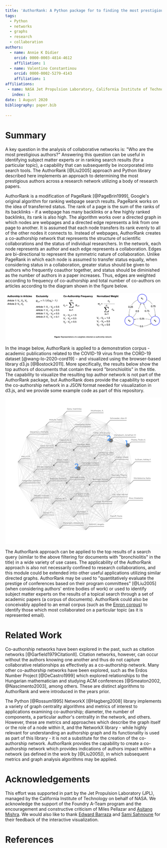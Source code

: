 ```yaml
---
title: 'AuthorRank: A Python package for to finding the most prestigious authors in a scientific collaboration network'
tags:
  - Python
  - networks
  - graphs
  - research
  - collaboration
authors:
  - name: Annie K Didier
    orcid: 0000-0003-4814-4612
    affiliation: 1
  - name: Valentino Constantinou
    orcid: 0000-0002-5279-4143
    affiliation: 1
affiliations:
 - name: NASA Jet Propulsion Laboratory, California Institute of Technology
   index: 1
date: 1 August 2020
bibliography: paper.bib

---
```


# Summary

A key question in the analysis of collaborative networks is: "Who are 
the most prestigious authors?" Answering this question can be useful 
in identifying subject matter experts or in ranking search results (for 
a particular topic), a capability that can subsequently be incorporated 
into search tools. The AuthorRank [@Liu2005] approach and Python library 
described here implements an approach to determining the most prestigious authors across a 
research network utilizing a body of research papers.

AuthorRank is a modification of PageRank [@PageBrin1999], Google's original algorithm 
for ranking webpage search results. PageRank works on the idea of 
transferred status. The rank of a page is the sum of the ranks of its 
backlinks - if a webpage has many backlinks or a few highly ranked 
backlinks, its rank is also high. The algorithm works over a directed 
graph in which nodes are webpages and a directed edge represents a 
link from one page to another. It is assumed that each node transfers 
its rank evenly to all of the other nodes it connects to. Instead of 
webpages, AuthorRank creates a co-authorship network that represents 
the structure of scientific collaborations and the status of individual 
researchers. In the network, each node represents an author and each 
edge represents a collaboration. Edges are bi-directional to represent 
the symmetric nature of collaboration. Unlike PageRank in which each 
node is assumed to transfer status equally, when considering status 
in a collaboration, greater status should be given to authors who 
frequently coauthor together, and status should be diminished as the 
number of authors in a paper increases. Thus, edges are weighted 
according to frequency of co-authorship and total number of co-authors 
on articles according to the diagram shown in the figure below. 

![AuthorRank graph construction and formulation.](../images/coauthorship_graph.png)

In the image below, AuthorRank is applied to a demonstration corpus - 
academic publications related to the COVID-19 virus 
from the CORD-19 dataset [@wang-lo-2020-cord19] - and visualized 
using the browser-based library d3.js [@Bostock2011]. More specifically, 
the results below show the top authors of documents that contain 
the word "bronchiolitis" in the title. 
The  capability to visualize the resulting top author network 
is not part of the AuthorRank package, but AuthorRank does provide the 
capability to export the 
co-authorship network in a JSON format needed for visualization in d3.js, 
and we provide some example code as part of this repository.

![d3.js visualization of "bronchiolitis" documents in the CORD-19 dataset](../images/d3_cord.png)

The AuthorRank approach can be applied to the top results of a 
search query (similar to the above filtering for documents with "bronchiolitis" 
in the title) in a wide variety of use cases. 
The applicability of the AuthorRank approach is also not 
necessarily confined to research 
collaborations, and this module could be extended into other useful 
applications utilizing similar directed graphs. AuthorRank may be 
used to "quantitatively evaluate the prestige of conferences based on 
their program committees" [@Liu2005] (when considering authors' entire 
bodies of work) or used to identify subject matter experts on the 
results of a topical search through a set of academic papers (a corpus 
of documents). AuthorRank could also be conceivably applied to an email 
corpus (such as the [Enron corpus](https://www.cs.cmu.edu/~enron/)) to 
identify those which most collaborated on
a particular topic (as it is represented email).

# Related Work 

Co-authorship networks have been explored in the past, such as citation 
networks [@Garfield1979CitationII]. Citation networks, however, can occur without the authors 
knowing one another and thus do not capture collaborative relationships 
as effectively as a co-authorship network. Many other co-authorship 
networks have been explored, such as the Erdos Number Project [@DeCastro1999] which explored 
relationships to the Hungarian mathematician and studying ACM 
conferences [@Smeaton2002, @Nascimento2003], among others. These are distinct 
algorithms to AuthorRank and were introduced in the years prior. 

The Python [@Rossum1995] NetworkX [@Hagberg2008] library implements a variety of graph centrality 
algorithms and metrics of interest to applications examining co-authorship; 
diameter, the number of components, a particular author's centrality 
in the network, and others. However, these are metrics and approaches which 
describe the graph itself or the role of a node within it, and the NetworkX 
library - while highly relevant for understanding an authorship graph 
and its functionality is used as part of this library - it is not a 
substitute for the creation of the co-authorship network. AuthorRank 
provides the capability to create a 
co-authorship network which provides indications of authors impact 
within a network (as defined in the work by [@Liu2005]), 
in which subsequent metrics and graph analysis algorithms may be applied. 

# Acknowledgements

This effort was supported in part by the Jet Propulsion Laboratory (JPL), 
managed by the California Institute of Technology on behalf of NASA.
We acknowledge the support of the Foundry A-Team program and the 
encouragement and constructive criticism of Miles Pellazar and [Asitang 
Mishra](https://github.com/asitang). We would also like to thank 
[Edward Barraza](https://github.com/edwardbarraza) and 
[Sami Sahnoune](https://github.com/samisahn) for their feedback 
of the interactive visualization. 

# References
